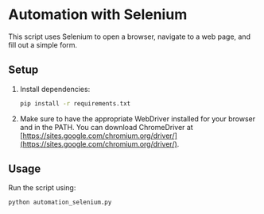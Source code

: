 # Automation with Selenium

This script uses Selenium to open a browser, navigate to a web page, and fill out a simple form.

## Setup

1. Install dependencies:

   ```bash
   pip install -r requirements.txt
   ```

2. Make sure to have the appropriate WebDriver installed for your browser and in the PATH. You can download ChromeDriver at [https://sites.google.com/chromium.org/driver/](https://sites.google.com/chromium.org/driver/).

## Usage

Run the script using:

```bash
python automation_selenium.py
```
